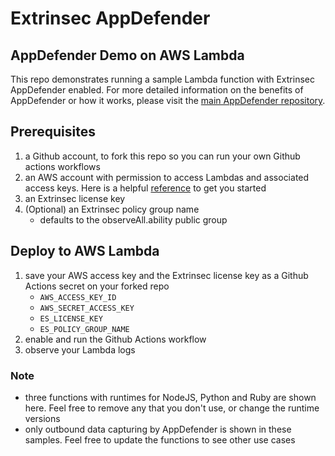 # Extrinsec AppDefender

## AppDefender Demo on AWS Lambda

This repo demonstrates running a sample Lambda function with Extrinsec AppDefender enabled.  For more detailed information on the benefits of AppDefender or how it works, please visit the [main AppDefender repository](https://github.com/extrinsec/appdefender).

## Prerequisites

1. a Github account, to fork this repo so you can run your own Github actions workflows
1. an AWS account with permission to access Lambdas and associated access keys.  Here is a helpful [reference](https://www.serverless.com/framework/docs/providers/aws/guide/credentials) to get you started
1. an Extrinsec license key
1. (Optional) an Extrinsec policy group name
   - defaults to the observeAll.ability public group

## Deploy to AWS Lambda

1. save your AWS access key and the Extrinsec license key as a Github Actions secret on your forked repo
    - `AWS_ACCESS_KEY_ID`
    - `AWS_SECRET_ACCESS_KEY`
    - `ES_LICENSE_KEY`
    - `ES_POLICY_GROUP_NAME`
1. enable and run the Github Actions workflow
1. observe your Lambda logs

### Note

- three functions with runtimes for NodeJS, Python and Ruby are shown here.  Feel free to remove any that you don't use, or change the runtime versions
- only outbound data capturing by AppDefender is shown in these samples.  Feel free to update the functions to see other use cases
